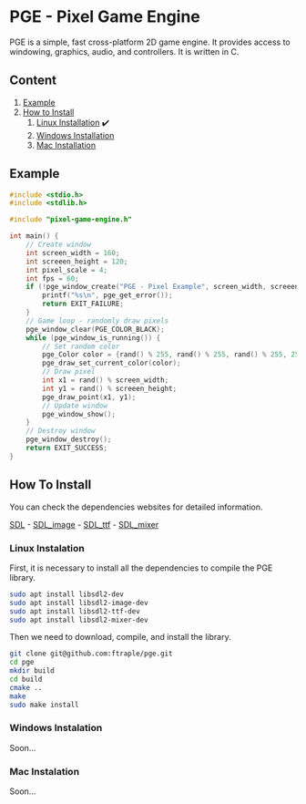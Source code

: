 # PGE - Pixel Game Engine

PGE is a simple, fast cross-platform 2D game engine. It provides access to windowing, graphics, audio, and controllers. It is written in C.

## Content

1. [Example](#example)
2. [How to Install](#how_to_install)
    1. [Linux Installation](#linux_installation) :heavy_check_mark:
    2. [Windows Installation](#windows_installation)
    3. [Mac Installation](#mac_installation)

## Example <a name="example"></a>

```c++
#include <stdio.h>
#include <stdlib.h>

#include "pixel-game-engine.h"

int main() {
    // Create window
    int screen_width = 160;
    int screeen_height = 120;
    int pixel_scale = 4;
    int fps = 60;
    if (!pge_window_create("PGE - Pixel Example", screen_width, screeen_height, pixel_scale, fps, false)) {
        printf("%s\n", pge_get_error());
        return EXIT_FAILURE;
    }
    // Game loop - randomly draw pixels
    pge_window_clear(PGE_COLOR_BLACK);
    while (pge_window_is_running()) {
        // Set random color
        pge_Color color = {rand() % 255, rand() % 255, rand() % 255, 255};
        pge_draw_set_current_color(color);
        // Draw pixel
        int x1 = rand() % screen_width;
        int y1 = rand() % screeen_height;
        pge_draw_point(x1, y1);
        // Update window
        pge_window_show();
    }
    // Destroy window
    pge_window_destroy();
    return EXIT_SUCCESS;
}
```

## How To Install <a name="how_to_install"></a>

You can check the dependencies websites for detailed information.

[SDL](https://www.libsdl.org/download-2.0.php) - [SDL_image](https://www.libsdl.org/projects/SDL_image/) - [SDL_ttf](https://www.libsdl.org/projects/SDL_ttf/) - [SDL_mixer](https://www.libsdl.org/projects/SDL_mixer/)

### Linux Instalation <a name="linux_installation"></a>

First, it is necessary to install all the dependencies to compile the PGE library.

```bash
sudo apt install libsdl2-dev
sudo apt install libsdl2-image-dev
sudo apt install libsdl2-ttf-dev
sudo apt install libsdl2-mixer-dev
```

Then we need to download, compile, and install the library.

```bash
git clone git@github.com:ftraple/pge.git
cd pge
mkdir build
cd build
cmake ..
make
sudo make install
```

### Windows Instalation <a name="windows_installation"></a>

Soon...

### Mac Instalation <a name="mac_installation"></a>

Soon...
